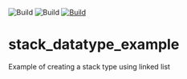 ![Build](https://github.com/probuilderz/stack_datatype_example/workflows/.github/workflows/ccpp.yml/badge.svg?branch=master)
![Build](https://github.com/probuilderz/stack_datatype_example/workflows/C%2FC%2B%2B%20CI/badge.svg)
[![Build](https://github.com/probuilderz/stack_datatype_example/workflows/C%2FC%2B%2B%20CI/badge.svg)](https://github.com/probuilderz/stack_datatype_example/actions)


# stack_datatype_example
Example of creating a stack type using linked list
